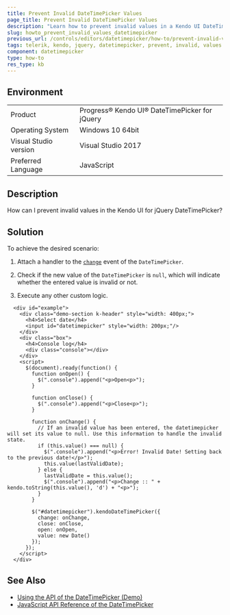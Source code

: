 ```yaml
---
title: Prevent Invalid DateTimePicker Values
page_title: Prevent Invalid DateTimePicker Values
description: "Learn how to prevent invalid values in a Kendo UI DateTimePicker widget."
slug: howto_prevent_invalid_values_datetimepicker
previous_url: /controls/editors/datetimepicker/how-to/prevent-invalid-values
tags: telerik, kendo, jquery, datetimepicker, prevent, invalid, values
component: datetimepicker
type: how-to
res_type: kb
---
```


## Environment

<table>
 <tr>
  <td>Product</td>
  <td>Progress® Kendo UI® DateTimePicker for jQuery</td>
 </tr>
 <tr>
  <td>Operating System</td>
  <td>Windows 10 64bit</td>
 </tr>
 <tr>
  <td>Visual Studio version</td>
  <td>Visual Studio 2017</td>
 </tr>
 <tr>
  <td>Preferred Language</td>
  <td>JavaScript</td>
 </tr>
</table>

## Description

How can I prevent invalid values in the Kendo UI for jQuery DateTimePicker?

## Solution

To achieve the desired scenario:

1. Attach a handler to the [`change`](/api/javascript/ui/datetimepicker/events/change) event of the `DateTimePicker`.

1. Check if the new value of the `DateTimePicker` is `null`, which will indicate whether the entered value is invalid or not.

1. Execute any other custom logic.

  ```dojo
    <div id="example">
      <div class="demo-section k-header" style="width: 400px;">
        <h4>Select date</h4>
        <input id="datetimepicker" style="width: 200px;"/>
      </div>
      <div class="box">                
        <h4>Console log</h4>
        <div class="console"></div>
      </div>
      <script>
        $(document).ready(function() {
          function onOpen() {
            $(".console").append("<p>Open<p>");
          }

          function onClose() {
            $(".console").append("<p>Close<p>");
          }

          function onChange() {
            // If an invalid value has been entered, the datetimepicker will set its value to null. Use this information to handle the invalid state.
            if (this.value() === null) {
              $(".console").append("<p>Error! Invalid Date! Setting back to the previous date!</p>");
              this.value(lastValidDate);
            } else {
              lastValidDate = this.value();
              $(".console").append("<p>Change :: " + kendo.toString(this.value(), 'd') + "<p>");
            }
          }

          $("#datetimepicker").kendoDateTimePicker({
            change: onChange,
            close: onClose,
            open: onOpen,
            value: new Date()
          });
        });
      </script>            
    </div>
  ```

## See Also

* [Using the API of the DateTimePicker (Demo)](https://demos.telerik.com/kendo-ui/datetimepicker/api)
* [JavaScript API Reference of the DateTimePicker](/api/javascript/ui/datetimepicker)
